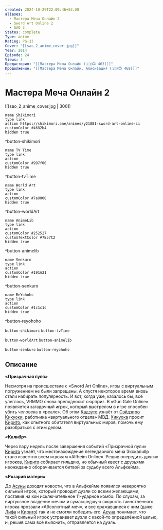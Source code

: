 ```yaml
---
created: 2024-10-29T22:09:46+03:00
aliases:
  - Мастера Меча Онлайн 2
  - Sword Art Online 2
  - SAO 2
Status: complete
Type: anime
Rating: PG-13
Cover: "[[sao_2_anime_cover.jpg]]"
Year: 2014
Episode: 24
Views: 3
Предыстория: "[[Мастера Меча Онлайн (🇯🇵📺 463)]]"
Продолжение: "[[Мастера Меча Онлайн. Алисизация (🇯🇵📺 468)]]"
---
```


# Мастера Меча Онлайн 2

![[sao_2_anime_cover.jpg | 300]]

```button
name Shikimori
type link
action https://shikimori.one/animes/y21881-sword-art-online-ii
customColor #4682b4
hidden true
```
^button-shikimori

```button
name TV Time
type link
action 
customColor #997f00
hidden true
```
^button-tvTime

```button
name World Art
type link
action 
customColor #7a0000
hidden true
```
^button-worldArt

```button
name AnimeLib
type link
action 
customColor #252527
customTextColor #7E57C2
hidden true
```
^button-animelib

```button
name Senkuro
type link
action 
customColor #191A21
hidden true
```
^button-senkuro

```button
name ReYohoho
type link
action 
customColor #1c1c1c
hidden true
```
^button-reyohoho



`button-shikimori` `button-tvTime`

`button-worldArt` `button-animelib`

`button-senkuro` `button-reyohoho`

## Описание


**«Призрачная пуля»**

Несмотря на происшествие с «Sword Art Online», игры с виртуальным погружением не были запрещены. А спустя некоторое время вновь стали набирать популярность. И вот, когда уже, казалось бы, всё улеглось, VRMMO снова преподносит сюрприз. В «Gun Gale Online» появляется загадочный игрок, который выстрелом в игре способен убить человека в «реале». Об этом [Кадзуто](https://shikimori.one/characters/36765-kazuto-kirigaya) узнаёт от [Сэйдзиро Кикуоки](https://shikimori.one/characters/72205-seijirou-kikuoka), работника «виртуального отдела» МВД. [Кикуока](https://shikimori.one/characters/72205-seijirou-kikuoka) просит [Кирито](https://shikimori.one/characters/36765-kazuto-kirigaya), как опытного обитателя виртуальных миров, помочь ему разобраться с этим делом.


**«Калибр»**

Через пару недель после завершения событий «Призрачной пули» [Кирито](https://shikimori.one/characters/36765-kazuto-kirigaya) узнаёт, что местонахождение легендарного меча Экскалибр стало известно всем игрокам «Alfheim Online». Решив опередить других игроков, [Кирито](https://shikimori.one/characters/36765-kazuto-kirigaya) собирает гильдию, но обычный квест с друзьями неожиданно оборачивается битвой за судьбу всего Альфхейма.


**«Розарий матери»**

До [Асуны](https://shikimori.one/characters/36828-asuna-yuuki) доходят новости, что в Альфхейме появился невероятно сильный игрок, который проводит дуэли со всеми желающими, поставив на кон исключительное 11-ударное комбо. По слухам, за виртуозное владение мечом и сумасшедшую скорость таинственного игрока прозвали «Абсолютный меч», и все сражавшиеся с ним (даже [Лифа](https://shikimori.one/characters/36831-suguha-kirigaya) и [Кирито](https://shikimori.one/characters/36765-kazuto-kirigaya)) так и не смогли победить его. [Асуна](https://shikimori.one/characters/36828-asuna-yuuki) понимает, что такой сильный игрок устраивает дуэли с какой-то определённой целью, и, решив сама всё выяснить, отправляется на дуэль.
